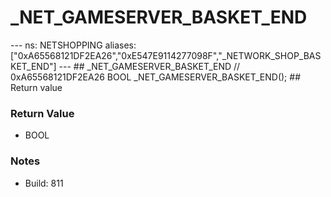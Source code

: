 # _NET_GAMESERVER_BASKET_END

--- ns: NETSHOPPING aliases: ["0xA65568121DF2EA26","0xE547E9114277098F","_NETWORK_SHOP_BASKET_END"] --- ## _NET_GAMESERVER_BASKET_END  // 0xA65568121DF2EA26 BOOL _NET_GAMESERVER_BASKET_END();   ## Return value

### Return Value
* BOOL

### Notes
* Build: 811

